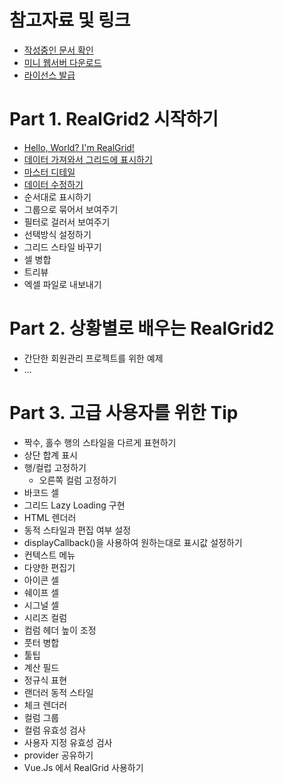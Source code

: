 # 참고자료 및 링크

* [작성중인 문서 확인](http://realgrid2.s3-website.ap-northeast-2.amazonaws.com/)
* [미니 웹서버 다운로드](https://github.com/realgrid/open-tutorial/raw/main/realgrid2.zip)
* [라이선스 발급](https://service.realgrid.com/join)


# Part 1. RealGrid2 시작하기

* [Hello, World? I'm RealGrid!](./part-1/01)
* [데이터 가져와서 그리드에 표시하기](./part-1/02)
* [마스터 디테일](./part-1/03)
* [데이터 수정하기](/part-1/04)
* 순서대로 표시하기
* 그룹으로 묶어서 보여주기
* 필터로 걸러서 보여주기
* 선택방식 설정하기
* 그리드 스타일 바꾸기
* 셀 병합
* 트리뷰
* 엑셀 파일로 내보내기


# Part 2. 상황별로 배우는 RealGrid2

* 간단한 회원관리 프로젝트를 위한 예제
* ...


# Part 3. 고급 사용자를 위한 Tip

* 짝수, 홀수 행의 스타일을 다르게 표현하기
* 상단 합계 표시
* 행/컬럽 고정하기
  * 오른쪽 컬럼 고정하기
* 바코드 셀
* 그리드 Lazy Loading 구현
* HTML 렌더러
* 동적 스타일과 편집 여부 설정
* displayCallback()을 사용하여 원하는대로 표시값 설정하기
* 컨텍스트 메뉴
* 다양한 편집기
* 아이콘 셀
* 쉐이프 셀
* 시그널 셀
* 시리즈 컬럼
* 컴럼 헤더 높이 조정
* 풋터 병합
* 툴팁
* 계산 필드
* 정규식 표현
* 랜더러 동적 스타일
* 체크 렌더러
* 컬럼 그룹
* 컬럼 유효성 검사
* 사용자 지정 유효성 검사
* provider 공유하기
* Vue.Js 에서 RealGrid 사용하기
